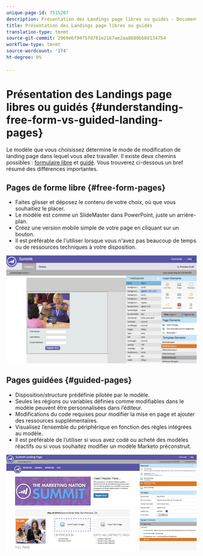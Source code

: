 ```yaml
---
unique-page-id: 7515207
description: Présentation des Landings page libres ou guidés - Documents marketing - Documentation du produit
title: Présentation des Landings page libres ou guidés
translation-type: tm+mt
source-git-commit: 2969e6f94f5fd781e2167ae2aa8680bb8d134754
workflow-type: tm+mt
source-wordcount: '174'
ht-degree: 0%

---
```



# Présentation des Landings page libres ou guidés {#understanding-free-form-vs-guided-landing-pages}

Le modèle que vous choisissez détermine le mode de modification de landing page dans lequel vous allez travailler. Il existe deux chemins possibles : [formulaire libre](/help/marketo/product-docs/demand-generation/landing-pages/free-form-landing-pages/create-a-free-form-landing-page.md) et [guidé](/help/marketo/product-docs/demand-generation/landing-pages/guided-landing-pages/create-a-guided-landing-page.md). Vous trouverez ci-dessous un bref résumé des différences importantes.

## Pages de forme libre {#free-form-pages}

* Faites glisser et déposez le contenu de votre choix, où que vous souhaitiez le placer.
* Le modèle est comme un SlideMaster dans PowerPoint, juste un arrière-plan.
* Créez une version mobile simple de votre page en cliquant sur un bouton.
* Il est préférable de l&#39;utiliser lorsque vous n&#39;avez pas beaucoup de temps ou de ressources techniques à votre disposition.

![](assets/image2015-5-20-17-3a50-3a53.png)

## Pages guidées {#guided-pages}

* Disposition/structure prédéfinie pilotée par le modèle.
* Seules les régions ou variables définies comme modifiables dans le modèle peuvent être personnalisées dans l’éditeur.
* Modifications du code requises pour modifier la mise en page et ajouter des ressources supplémentaires.
* Visualisez l’ensemble du périphérique en fonction des règles intégrées au modèle.
* Il est préférable de l’utiliser si vous avez codé ou acheté des modèles réactifs ou si vous souhaitez modifier un modèle Marketo préconstruit.

![](assets/two-1.png)
